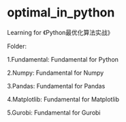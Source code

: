 # optimal_in_python

Learning for 《Python最优化算法实战》

Folder:

1.Fundamental: Fundamental for Python

2.Numpy: Fundamental for Numpy

3.Pandas: Fundamental for Pandas

4.Matplotlib: Fundamental for Matplotlib

5.Gurobi: Fundamental for Gurobi
